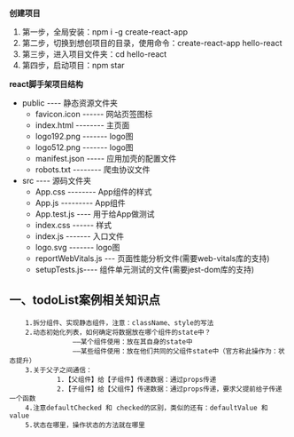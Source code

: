 **创建项目**
1. 第一步，全局安装：npm i -g create-react-app
2. 第二步，切换到想创项目的目录，使用命令：create-react-app hello-react
3. 第三步，进入项目文件夹：cd hello-react
4. 第四步，启动项目：npm star

**react脚手架项目结构**
- public ---- 静态资源文件夹
  - favicon.icon ------ 网站页签图标
  - index.html -------- 主页面
  - logo192.png ------- logo图
  - logo512.png ------- logo图
  - manifest.json ----- 应用加壳的配置文件
  - robots.txt -------- 爬虫协议文件
- src ---- 源码文件夹
  - App.css -------- App组件的样式
  - App.js --------- App组件
  - App.test.js ---- 用于给App做测试
  - index.css ------ 样式
  - index.js ------- 入口文件
  - logo.svg ------- logo图
  - reportWebVitals.js --- 页面性能分析文件(需要web-vitals库的支持)
  - setupTests.js---- 组件单元测试的文件(需要jest-dom库的支持)

## 一、todoList案例相关知识点
		1.拆分组件、实现静态组件，注意：className、style的写法
		2.动态初始化列表，如何确定将数据放在哪个组件的state中？
					——某个组件使用：放在其自身的state中
					——某些组件使用：放在他们共同的父组件state中（官方称此操作为：状态提升）
		3.关于父子之间通信：
				1.【父组件】给【子组件】传递数据：通过props传递
				2.【子组件】给【父组件】传递数据：通过props传递，要求父提前给子传递一个函数
		4.注意defaultChecked 和 checked的区别，类似的还有：defaultValue 和 value
		5.状态在哪里，操作状态的方法就在哪里